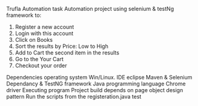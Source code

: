 Trufla Automation task
Automation project using selenium & testNg framework to:
1. Register a new account
2. Login with this account
3. Click on Books
4. Sort the results by Price: Low to High
5. Add to Cart the second item in the results
6. Go to the Your Cart
7. Checkout your order

Dependencies
operating system Win/Linux.
IDE eclipse 
Maven & Selenium Dependancy & TestNG framework
Java programming language
Chrome driver
Executing program
Project build depends on page object design pattern
Run the scripts from the registeration.java test
